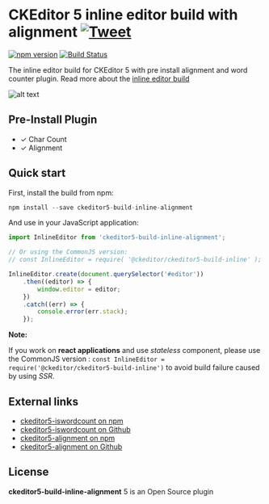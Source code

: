 # CKEditor 5 inline editor build with alignment [![Tweet](https://img.shields.io/twitter/url/http/shields.io.svg?style=social)](https://twitter.com/intent/tweet?text=Check%20out%20ckeditor5-build-inline-alignment%20on%20GitHub&url=https://github.com/isatria/ckeditor5-build-inline-alignment)

[![npm version](https://badge.fury.io/js/ckeditor5-build-inline-alignment.svg)](https://github.com/isatria/ckeditor5-build-inline-alignment)
[![Build Status](https://travis-ci.org/isatria/ckeditor5-build-inline-alignment.svg?branch=master)](https://travis-ci.org/isatria/ckeditor5-build-inline-alignment)

The inline editor build for CKEditor 5 with pre install alignment and word counter plugin. Read more about the [inline editor build](https://ckeditor.com/docs/ckeditor5/latest/builds/guides/overview.html#inline-editor)

![alt text](https://i.ibb.co/2K7L2pD/Screenshot-2019-05-31-at-11-51-37-PM.png)

## **Pre-Install Plugin**

-   ✓ Char Count
-   ✓ Alignment

## **Quick start**

First, install the build from npm:

```javascript
npm install --save ckeditor5-build-inline-alignment
```

And use in your JavaScript application:

```javascript
import InlineEditor from 'ckeditor5-build-inline-alignment';

// Or using the CommonJS version:
// const InlineEditor = require( '@ckeditor/ckeditor5-build-inline' );

InlineEditor.create(document.querySelector('#editor'))
	.then((editor) => {
		window.editor = editor;
	})
	.catch((err) => {
		console.error(err.stack);
	});
```

**Note:**

If you work on **react applications** and use _stateless_ component, please use the CommonJS version :
`const InlineEditor = require('@ckeditor/ckeditor5-build-inline')` to avoid build failure caused by using _SSR_.

## **External links**

-   [ckeditor5-iswordcount on npm](https://www.npmjs.com/package/ckeditor5-iswordcount)
-   [ckeditor5-iswordcount on Github](https://github.com/isatria/ckeditor5-iswordcount)
-   [ckeditor5-alignment on npm](https://www.npmjs.com/package/@ckeditor/ckeditor5-alignment)
-   [ckeditor5-alignment on Github](https://github.com/ckeditor/ckeditor5-alignment)

## **License**

**ckeditor5-build-inline-alignment** 5 is an Open Source plugin
